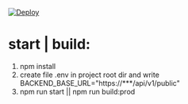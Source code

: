 [![Deploy](https://github.com/Goodsurfing/gs-frontend/actions/workflows/deploy.yml/badge.svg)](https://github.com/Goodsurfing/gs-frontend/actions/workflows/deploy.yml)

# start | build:

1. npm install
2. create file .env in project root dir and write BACKEND_BASE_URL="https://***/api/v1/public"
3. npm run start || npm run build:prod

